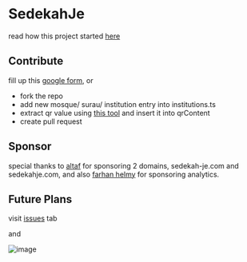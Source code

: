 # SedekahJe

read how this project started [here](https://www.khrnchn.xyz/blog/sedekah-je-lore)

## Contribute

fill up this [google form](https://forms.gle/sUvn5KteEXi6Ke8G9), or
- fork the repo
- add new mosque/ surau/ institution entry into institutions.ts
- extract qr value using [this tool](https://qrcoderaptor.com/) and insert it into qrContent
- create pull request

## Sponsor

special thanks to [altaf](https://x.com/danielminho_?s=21&t=uaExBAqkDxtuY8KYLJBCLQ) for sponsoring 2 domains, sedekah-je.com and sedekahje.com, 
and also [farhan helmy](https://www.farhanhelmy.com/) for sponsoring analytics.

## Future Plans

visit [issues](https://github.com/khrnchn/sedekah-je/issues) tab

and 

![image](https://github.com/user-attachments/assets/91858011-8629-455d-af59-d137fe8803d5)

